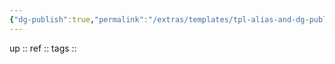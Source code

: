 ```yaml
---
{"dg-publish":true,"permalink":"/extras/templates/tpl-alias-and-dg-publish/","created":"","updated":""}
---
```


up :: 
ref :: 
tags :: 
